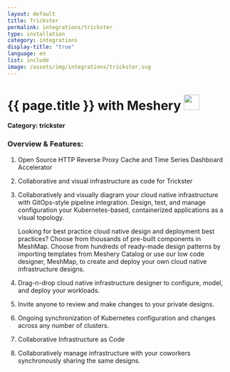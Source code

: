 ```yaml
---
layout: default
title: Trickster
permalink: integrations/trickster
type: installation
category: integrations
display-title: "true"
language: en
list: include
image: /assets/img/integrations/trickster.svg
---
```


<h1>{{ page.title }} with Meshery <img src="{{ page.image }}" style="width: 35px; height: 35px;" /></h1>


#### Category: trickster

### Overview & Features:
1. Open Source HTTP Reverse Proxy Cache and Time Series Dashboard Accelerator

2. Collaborative and visual infrastructure as code for Trickster

4. 
    Collaboratively and visually diagram your cloud native infrastructure with GitOps-style pipeline integration. Design, test, and manage configuration your Kubernetes-based, containerized applications as a visual topology.



    Looking for best practice cloud native design and deployment best practices? Choose from thousands of pre-built components in MeshMap. Choose from hundreds of ready-made design patterns by importing templates from Meshery Catalog or use our low code designer, MeshMap, to create and deploy your own cloud native infrastructure designs.



5. Drag-n-drop cloud native infrastructure designer to configure, model, and deploy your workloads.

6. Invite anyone to review and make changes to your private designs.

7. Ongoing synchronization of Kubernetes configuration and changes across any number of clusters.

8. Collaborative Infrastructure as Code

9. Collaboratively manage infrastructure with your coworkers synchronously sharing the same designs.

